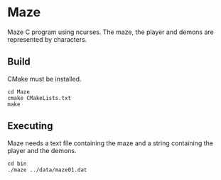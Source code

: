# Maze
Maze C program using ncurses. The maze, the player and demons are represented by characters.

Build
-----
CMake must be installed.

    cd Maze
    cmake CMakeLists.txt
    make
  
Executing
---------
Maze needs a text file containing the maze and a string containing the player and the demons.

    cd bin
    ./maze ../data/maze01.dat
  
